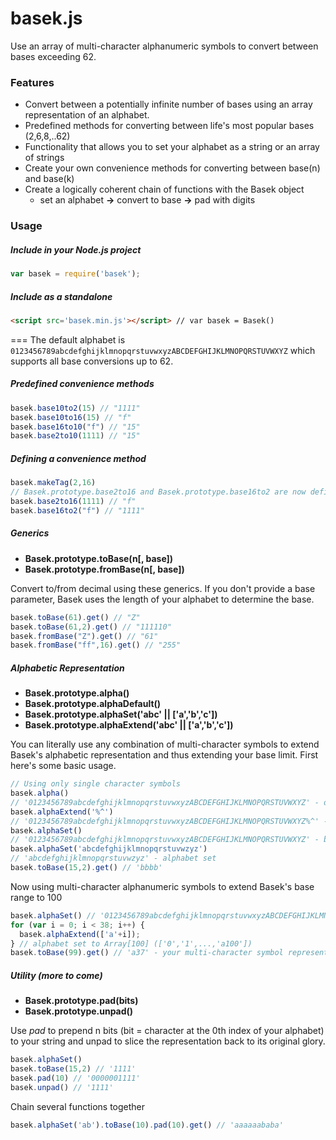 # basek.js
Use an array of multi-character alphanumeric symbols to convert between bases exceeding 62.

### Features
- Convert between a potentially infinite number of bases using an array representation of an alphabet.
- Predefined methods for converting between life's most popular bases (2,6,8,..62)
- Functionality that allows you to set your alphabet as a string or an array of strings
- Create your own convenience methods for converting between base(n) and base(k)
- Create a logically coherent chain of functions with the Basek object 
  - set an alphabet **->** convert to base **->** pad with digits

### Usage
##### Include in your Node.js project

```javascript
var basek = require('basek');
```
##### Include as a standalone

```html
<script src='basek.min.js'></script> // var basek = Basek()
```
===
The default alphabet is `0123456789abcdefghijklmnopqrstuvwxyzABCDEFGHIJKLMNOPQRSTUVWXYZ` which supports all base conversions up to 62.

##### Predefined convenience methods

```javascript
basek.base10to2(15) // "1111"
basek.base10to16(15) // "f"
basek.base16to10("f") // "15"
basek.base2to10(1111) // "15" 
```
##### Defining a convenience method

```javascript
basek.makeTag(2,16) 
// Basek.prototype.base2to16 and Basek.prototype.base16to2 are now defined
basek.base2to16(1111) // "f"
basek.base16to2("f") // "1111"
```

##### Generics
- **Basek.prototype.toBase(n[, base])**
- **Basek.prototype.fromBase(n[, base])**

Convert to/from decimal using these generics. If you don't provide a base parameter, Basek uses the length of your alphabet to determine the base.

```javascript
basek.toBase(61).get() // "Z" 
basek.toBase(61,2).get() // "111110"
basek.fromBase("Z").get() // "61"
basek.fromBase("ff",16).get() // "255"
```

##### Alphabetic Representation
- **Basek.prototype.alpha()**
- **Basek.prototype.alphaDefault()**
- **Basek.prototype.alphaSet('abc' || ['a','b','c'])**
- **Basek.prototype.alphaExtend('abc' || ['a','b','c'])**
 
You can literally use any combination of multi-character symbols to extend Basek's alphabetic representation and thus extending your base limit.  First here's some basic usage.

```javascript
// Using only single character symbols
basek.alpha() 
// '0123456789abcdefghijklmnopqrstuvwxyzABCDEFGHIJKLMNOPQRSTUVWXYZ' - default base62
basek.alphaExtend('%^') 
// '0123456789abcdefghijklmnopqrstuvwxyzABCDEFGHIJKLMNOPQRSTUVWXYZ%^' - base64
basek.alphaSet() 
// '0123456789abcdefghijklmnopqrstuvwxyzABCDEFGHIJKLMNOPQRSTUVWXYZ' - back to default
basek.alphaSet('abcdefghijklmnopqrstuvwzyz')
// 'abcdefghijklmnopqrstuvwzyz' - alphabet set
basek.toBase(15,2).get() // 'bbbb'
```

Now using multi-character alphanumeric symbols to extend Basek's base range to 100

```javascript
basek.alphaSet() // '0123456789abcdefghijklmnopqrstuvwxyzABCDEFGHIJKLMNOPQRSTUVWXYZ' - back to default
for (var i = 0; i < 38; i++) {
  basek.alphaExtend(['a'+i]);
} // alphabet set to Array[100] (['0','1',...,'a100'])
basek.toBase(99).get() // 'a37' - your multi-character symbol representing decimal 99 in base100
```
##### Utility (more to come)
- **Basek.prototype.pad(bits)**
- **Basek.prototype.unpad()**

Use *pad* to prepend n bits (bit = character at the 0th index of your alphabet) to your string and unpad to slice the representation back to its original glory.

```javascript
basek.alphaSet()
basek.toBase(15,2) // '1111'
basek.pad(10) // '0000001111'
basek.unpad() // '1111'
``` 
Chain several functions together
```javascript
basek.alphaSet('ab').toBase(10).pad(10).get() // 'aaaaaababa'
```

